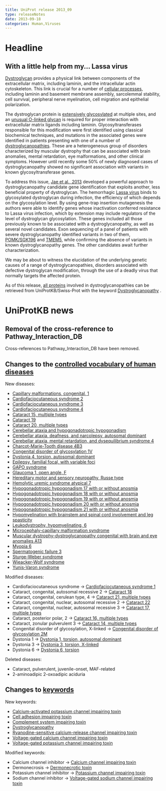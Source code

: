 ```yaml
---
title: UniProt release 2013_09
type: releaseNotes
date: 2013-09-18
categories: Human,Viruses
---
```


# Headline

## With a little help from my... Lassa virus

[Dystroglycan](https://www.uniprot.org/uniprotkb/Q14118) provides a physical link between components of the extracellular matrix, including laminin, and the intracellular actin cytoskeleton. This link is crucial for a number of [cellular processes](http://www.ncbi.nlm.nih.gov/pubmed/20657839,23217742,12797959), including laminin and basement membrane assembly, sarcolemmal stability, cell survival, peripheral nerve myelination, cell migration and epithelial polarization.

The dystroglycan protein is [extensively glycosylated](http://www.ncbi.nlm.nih.gov/pubmed/22770978) at multiple sites, and an [unusual O-linked glycan](http://www.ncbi.nlm.nih.gov/pubmed/23329833,23115008) is required for proper interaction with extracellular matrix ligands including laminin. Glycosyltransferases responsible for this modification were first identified using classical biochemical techniques, and mutations in the associated genes were identified in patients presenting with one of a number of [dystroglycanopathies](http://www.omim.org/search?index=entry&start=1&limit=10&search=mddg%2A+desc%2C+prefix_sort+desc&limit=50&field=title&prefix=%23). These are a heterogeneous group of disorders characterized by muscular dystrophy that can be associated with brain anomalies, mental retardation, eye malformations, and other clinical symptoms. However until recently some 50% of newly diagnosed cases of dystroglycanopathy showed no significant association with variants in known glycosyltransferase genes.

To address this issue, [Jae et al., 2013](http://www.ncbi.nlm.nih.gov/pubmed/23519211) developed a powerful approach to dystroglycanopathy candidate gene identification that exploits another, less beneficial property of dystroglycan. The hemorrhagic [Lassa virus](http://viralzone.expasy.org/all_by_species/212.html) binds to glycosylated dystroglycan during infection, the efficiency of which depends on the glycosylation level. By using gene-trap insertion mutagenesis the authors were able to identify genes whose inactivation conferred resistance to Lassa virus infection, which by extension may include regulators of the level of dystroglycan glycosylation. These genes included all those previously known to be associated with a dystroglycanopathy, as well as several novel candidates. Exon sequencing of a panel of patients with severe dystroglycanopathy identified variants in two of them, [POMK/SGK196](https://www.uniprot.org/uniprotkb/Q9H5K3) and [TMEM5](https://www.uniprot.org/uniprotkb/Q9Y2B1), while confirming the absence of variants in known dystroglycanopathy genes. The other candidates await further characterization.

We may be about to witness the elucidation of the underlying genetic causes of a range of dystroglycanopathies, disorders associated with defective dystroglycan modification, through the use of a deadly virus that normally targets the affected protein.

As of this release, [all proteins](https://www.uniprot.org/uniprotkb?query=keyword:KW-1215) involved in dystroglycanopathies can be retrieved from UniProtKB/Swiss-Prot with the keyword [Dystroglycanopathy](https://www.uniprot.org/keywords/KW-1215) .

# UniProtKB news

## Removal of the cross-reference to Pathway_Interaction_DB

Cross-references to Pathway_Interaction_DB have been removed.

## Changes to the [controlled vocabulary of human diseases](https://ftp.uniprot.org/pub/databases/uniprot/current_release/knowledgebase/complete/docs/humdisease)

New diseases:

- [Capillary malformations, congenital, 1](https://www.uniprot.org/diseases/DI-03786)
- [Cardiofaciocutaneous syndrome 2](https://www.uniprot.org/diseases/DI-03779)
- [Cardiofaciocutaneous syndrome 3](https://www.uniprot.org/diseases/DI-03780)
- [Cardiofaciocutaneous syndrome 4](https://www.uniprot.org/diseases/DI-03781)
- [Cataract 15, multiple types](https://www.uniprot.org/diseases/DI-03782)
- [Cataract 19](https://www.uniprot.org/diseases/DI-03783)
- [Cataract 20, multiple types](https://www.uniprot.org/diseases/DI-03776)
- [Cerebellar ataxia and hypogonadotropic hypogonadism](https://www.uniprot.org/diseases/DI-03788)
- [Cerebellar ataxia, deafness, and narcolepsy, autosomal dominant](https://www.uniprot.org/diseases/DI-03793)
- [Cerebellar ataxia, mental retardation, and dysequilibrium syndrome 4](https://www.uniprot.org/diseases/DI-03773)
- [Charcot-Marie-Tooth disease 4B3](https://www.uniprot.org/diseases/DI-03784)
- [Congenital disorder of glycosylation 1V](https://www.uniprot.org/diseases/DI-03774)
- [Dystonia 4, torsion, autosomal dominant](https://www.uniprot.org/diseases/DI-03777)
- [Epilepsy, familial focal, with variable foci](https://www.uniprot.org/diseases/DI-03794)
- [GAPO syndrome](https://www.uniprot.org/diseases/DI-03790)
- [Glaucoma 1, open angle, F](https://www.uniprot.org/diseases/DI-03767)
- [Hereditary motor and sensory neuropathy, Russe type](https://www.uniprot.org/diseases/DI-03795)
- [Hemolytic uremic syndrome atypical 7](https://www.uniprot.org/diseases/DI-03798)
- [Hypogonadotropic hypogonadism 17 with or without anosmia](https://www.uniprot.org/diseases/DI-03768)
- [Hypogonadotropic hypogonadism 18 with or without anosmia](https://www.uniprot.org/diseases/DI-03769)
- [Hypogonadotropic hypogonadism 19 with or without anosmia](https://www.uniprot.org/diseases/DI-03770)
- [Hypogonadotropic hypogonadism 20 with or without anosmia](https://www.uniprot.org/diseases/DI-03771)
- [Hypogonadotropic hypogonadism 21 with or without anosmia](https://www.uniprot.org/diseases/DI-03772)
- [Hypomyelination with brainstem and spinal cord involvement and leg spasticity](https://www.uniprot.org/diseases/DI-03775)
- [Leukodystrophy, hypomyelinating, 6](https://www.uniprot.org/diseases/DI-03778)
- [Microcephaly-capillary malformation syndrome](https://www.uniprot.org/diseases/DI-03797)
- [Muscular dystrophy-dystroglycanopathy congenital with brain and eye anomalies A13](https://www.uniprot.org/diseases/DI-03785)
- [Myopia 6](https://www.uniprot.org/diseases/DI-03792)
- [Spermatogenic failure 3](https://www.uniprot.org/diseases/DI-03796)
- [Sturge-Weber syndrome](https://www.uniprot.org/diseases/DI-03787)
- [Wieacker-Wolf syndrome](https://www.uniprot.org/diseases/DI-03791)
- [Yunis-Varon syndrome](https://www.uniprot.org/diseases/DI-03789)

Modified diseases:

- Cardiofaciocutaneous syndrome -&gt; [Cardiofaciocutaneous syndrome 1](https://www.uniprot.org/diseases/DI-01318)
- Cataract, congenital, autosomal recessive 2 -&gt; [Cataract 18](https://www.uniprot.org/diseases/DI-03191)
- Cataract, congenital, cerulean type, 4 -&gt; [Cataract 21, multiple types](https://www.uniprot.org/diseases/DI-01394)
- Cataract, congenital, nuclear, autosomal recessive 2 -&gt; [Cataract 22](https://www.uniprot.org/diseases/DI-01233)
- Cataract, congenital, nuclear, autosomal recessive 3 -&gt; [Cataract 17, multiple types](https://www.uniprot.org/diseases/DI-01234)
- Cataract, posterior polar, 2 -&gt; [Cataract 16, multiple types](https://www.uniprot.org/diseases/DI-02998)
- Cataract, zonular pulverulent 3 -&gt; [Cataract 14, multiple types](https://www.uniprot.org/diseases/DI-02471)
- Congenital disorder of glycosylation, X-linked -&gt; [Congenital disorder of glycosylation 2M](https://www.uniprot.org/diseases/DI-03722)
- Dystonia 1 -&gt; [Dystonia 1, torsion, autosomal dominant](https://www.uniprot.org/diseases/DI-00413)
- Dystonia 3 -&gt; [Dystonia 3, torsion, X-linked](https://www.uniprot.org/diseases/DI-00414)
- Dystonia 6 -&gt; [Dystonia 6, torsion](https://www.uniprot.org/diseases/DI-00416)

Deleted diseases:

- Cataract, pulverulent, juvenile-onset, MAF-related
- 2-aminoadipic 2-oxoadipic aciduria

## Changes to [keywords](https://ftp.uniprot.org/pub/databases/uniprot/current_release/knowledgebase/complete/docs/keywlist)

New keywords:

- [Calcium-activated potassium channel impairing toxin](https://www.uniprot.org/keywords/KW-1221)
- [Cell adhesion impairing toxin](https://www.uniprot.org/keywords/KW-1217)
- [Complement system impairing toxin](https://www.uniprot.org/keywords/KW-1216)
- [Dystroglycanopathy](https://www.uniprot.org/keywords/KW-1215)
- [Ryanodine-sensitive calcium-release channel impairing toxin](https://www.uniprot.org/keywords/KW-1219)
- [Voltage-gated calcium channel impairing toxin](https://www.uniprot.org/keywords/KW-1218)
- [Voltage-gated potassium channel impairing toxin](https://www.uniprot.org/keywords/KW-1220)

Modified keywords:

- Calcium channel inhibitor -&gt; [Calcium channel impairing toxin](https://www.uniprot.org/keywords/KW-0108)
- Dermonecrosis -&gt; [Dermonecrotic toxin](https://www.uniprot.org/keywords/KW-1061)
- Potassium channel inhibitor -&gt; [Potassium channel impairing toxin](https://www.uniprot.org/keywords/KW-0632)
- Sodium channel inhibitor -&gt; [Voltage-gated sodium channel impairing toxin](https://www.uniprot.org/keywords/KW-0738)
